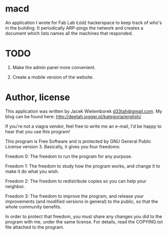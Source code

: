macd
====

An application I wrote for Fab Lab Łódź hackerspace to keep track of who's in
the building. It periodically ARP-pings the network and creates a document
which lists names all the machines that responded.

TODO
====

1. Make the admin panel more convenient.

2. Create a mobile version of the website.

Author, license
===============

This application was written by Jacek Wielemborek <d33tah@gmail.com>. My blog
can be found here: http://deetah.jogger.pl/kategoria/english/

If you're not a viagra vendor, feel free to write me an e-mail, I'd be happy
to hear that you use this program!

This program is Free Software and is protected by GNU General Public License
version 3. Basically, it gives you four freedoms:


Freedom 0: The freedom to run the program for any purpose.

Freedom 1: The freedom to study how the program works, and change it to make
    it do what you wish.

Freedom 2: The freedom to redistribute copies so you can help your neighbor.

Freedom 3: The freedom to improve the program, and release your improvements
    (and modified versions in general) to the public, so that the whole
     community benefits.

In order to protect that freedom, you must share any changes you did to the
program with me, under the same license. For details, read the COPYING.txt
file attached to the program.
